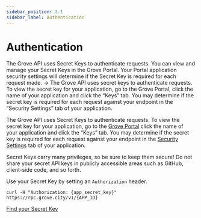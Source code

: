 ```yaml
---
sidebar_position: 2.1
sidebar_label: Authentication
---
```


# Authentication

The Grove API uses Secret Keys to authenticate requests. You can view and manage your Secret Keys in the Grove Portal. Your Portal application security settings will determine if the Secret Key is required for each request made. → The Grove API uses secret keys to authenticate requests. To view the secret key for your application, go to the Grove Portal, click the name of your application and click the “Keys” tab. You may determine if the secret key is required for each request against your endpoint in the “Security Settings” tab of your application.

The Grove API uses Secret Keys to authenticate requests. To view the secret key for your application, go to the [Grove Portal](https://portal.grove.city) click the name of your application and click the “Keys” tab. You may determine if the secret key is required for each request against your endpoint in the [Security Settings](/guides/navigating-the-portal/app-security) tab of your application.

Secret Keys carry many privileges, so be sure to keep them secure! Do not share your secret API keys in publicly accessible areas such as GitHub, client-side code, and so forth.

Use your Secret Key by setting an `Authorization` header.

```curl
curl -H "Authorization: {app_secret_key}" https://rpc.grove.city/v1/{APP_ID}
```

[Find your Secret Key](/guides/navigating-the-portal/app-keys)
